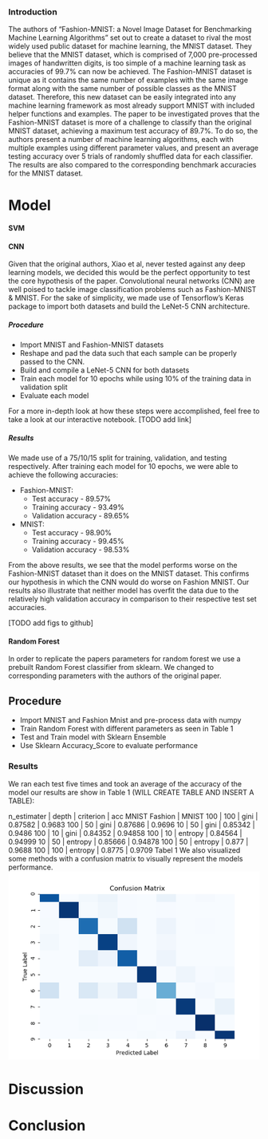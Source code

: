 ### Introduction
 
The authors of “Fashion-MNIST: a Novel Image Dataset for Benchmarking Machine Learning Algorithms” set out to create a dataset to rival the most widely used public dataset for machine learning, the MNIST dataset. They believe that the MNIST dataset, which is comprised of 7,000 pre-processed images of handwritten digits, is too simple of a machine learning task as accuracies of 99.7% can now be achieved. The Fashion-MNIST dataset is unique as it contains the same number of examples with the same image format along with the same number of possible classes as the MNIST dataset. Therefore, this new dataset can be easily integrated into any machine learning framework as most already support MNIST with included helper functions and examples. The paper to be investigated proves that the Fashion-MNIST dataset is more of a challenge to classify than the original MNIST dataset, achieving a maximum test accuracy of 89.7%. To do so, the authors present a number of machine learning algorithms, each with multiple examples using different parameter values, and present an average testing accuracy over 5 trials of randomly shuffled data for each classifier. The results are also compared to the corresponding benchmark accuracies for the MNIST dataset.
 
 
 
# Model
 
#### SVM
#### CNN
Given that the original authors, Xiao et al, never tested against any deep learning models, we decided this would be the perfect opportunity to test the core hypothesis of the paper. Convolutional neural networks (CNN) are well poised to tackle image classification problems such as Fashion-MNIST & MNIST. For the sake of simplicity, we made use of Tensorflow’s Keras package to import both datasets and build the LeNet-5 CNN architecture.
 
##### Procedure 
* Import MNIST and Fashion-MNIST datasets
* Reshape and pad the data such that each sample can be properly passed to the CNN. 
* Build and compile a LeNet-5 CNN for both datasets
* Train each model for 10 epochs while using 10% of the training data in validation split
* Evaluate each model
 
For a more in-depth look at how these steps were accomplished, feel free to take a look at our interactive notebook. [TODO add link] 
 
##### Results
We made use of a 75/10/15 split for training, validation, and testing respectively.  After training each model for 10 epochs, we were able to achieve the following accuracies:
 
* Fashion-MNIST: 
  * Test accuracy - 89.57%
  * Training accuracy - 93.49%
  * Validation accuracy - 89.65%
* MNIST:
  * Test accuracy - 98.90%
  * Training accuracy - 99.45%
  * Validation accuracy - 98.53%
 
From the above results, we see that the model performs worse on the Fashion-MNIST dataset than it does on the MNIST dataset. This confirms our hypothesis in which the CNN would do worse on Fashion MNIST. Our results also illustrate that neither model has overfit the data due to the relatively high validation accuracy in comparison to their respective test set accuracies. 
 
[TODO add figs to github]


#### Random Forest
In order to replicate the papers parameters for random forest we use a prebuilt Random Forest classifier from sklearn. We changed to corresponding parameters with the authors of the original paper.
 
## Procedure
* Import MNIST and Fashion Mnist and pre-process data with numpy
* Train Random Forest with different parameters as seen in Table 1
* Test and Train model with Sklearn Ensemble
* Use Sklearn Accuracy_Score to evaluate performance
 
### Results
 We ran each test five times and took an average of the accuracy of the model our results are show in Table 1 (WILL CREATE TABLE AND INSERT A TABLE):
 
n_estimater | depth | criterion | acc MNIST Fashion | MNIST
        100    |  100  | gini     | 0.87582           | 0.9683
        100    |  50   | gini     | 0.87686           | 0.9696
        10     |  50   | gini     | 0.85342           | 0.9486
        100    |  10   | gini     | 0.84352           | 0.94858
        100    | 10    | entropy  | 0.84564           | 0.94999
        10     | 50    | entropy  | 0.85666           | 0.94878
        100    | 50    | entropy  | 0.877           | 0.9688
        100    | 100   | entropy  | 0.8775            | 0.9709
Tabel 1
We also visualized some methods with a confusion matrix to visually represent the models performance.
![](./fig/gini_100_10_VAR.png)
 
 
 
# Discussion
 
# Conclusion


